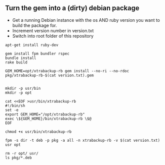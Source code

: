 ## Turn the gem into a (dirty) debian package
* Get a running Debian instance with the os AND ruby version you want to build the package for.
* Increment version number in version.txt
* Switch into root folder of this repository

```
apt-get install ruby-dev

gem install fpm bundler rspec
bundle install
rake build

GEM_HOME=opt/xtrabackup-rb gem install --no-ri --no-rdoc pkg/xtrabackup-rb-$(cat version.txt).gem


mkdir -p usr/bin
mkdir -p opt

cat <<EOF >usr/bin/xtrabackup-rb
#!/bin/sh
set -e
export GEM_HOME="/opt/xtrabackup-rb"
exec \${GEM_HOME}/bin/xtrabackup-rb \$@
EOF

chmod +x usr/bin/xtrabackup-rb

fpm -s dir -t deb -p pkg -a all -n xtrabackup-rb -v $(cat version.txt) usr opt

rm -r opt/ usr/
ls pkg/*.deb
```

